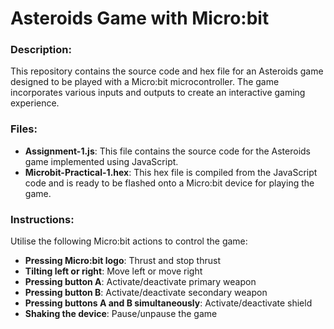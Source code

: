 # Asteroids Game with Micro:bit

### Description:

This repository contains the source code and hex file for an Asteroids game designed to be played with a Micro:bit microcontroller. The game incorporates various inputs and outputs to create an interactive gaming experience.

### Files:

- **Assignment-1.js**: This file contains the source code for the Asteroids game implemented using JavaScript.
- **Microbit-Practical-1.hex**: This hex file is compiled from the JavaScript code and is ready to be flashed onto a Micro:bit device for playing the game.

### Instructions:

Utilise the following Micro:bit actions to control the game:

- **Pressing Micro:bit logo**: Thrust and stop thrust
- **Tilting left or right**: Move left or move right
- **Pressing button A**: Activate/deactivate primary weapon
- **Pressing button B**: Activate/deactivate secondary weapon
- **Pressing buttons A and B simultaneously**: Activate/deactivate shield
- **Shaking the device**: Pause/unpause the game

